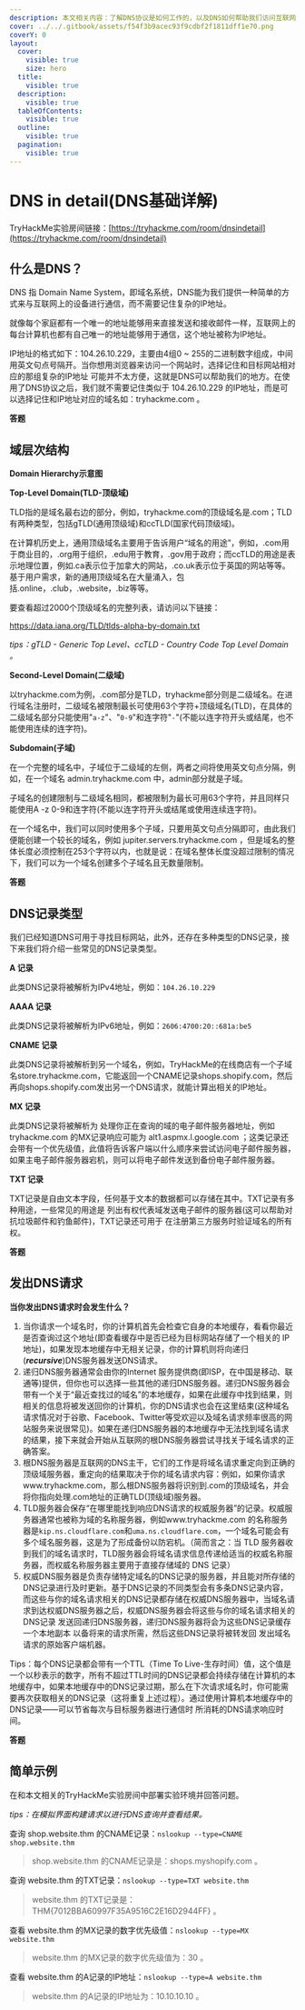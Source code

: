```yaml
---
description: 本文相关内容：了解DNS协议是如何工作的，以及DNS如何帮助我们访问互联网服务。
cover: ../../.gitbook/assets/f54f3b9acec93f9cdbf2f1811dff1e70.png
coverY: 0
layout:
  cover:
    visible: true
    size: hero
  title:
    visible: true
  description:
    visible: true
  tableOfContents:
    visible: true
  outline:
    visible: true
  pagination:
    visible: true
---
```


# DNS in detail(DNS基础详解)

TryHackMe实验房间链接：[https://tryhackme.com/room/dnsindetail](https://tryhackme.com/room/dnsindetail)



## 什么是DNS？

DNS 指 Domain Name System，即域名系统，DNS能为我们提供一种简单的方式来与互联网上的设备进行通信，而不需要记住复杂的IP地址。

就像每个家庭都有一个唯一的地址能够用来直接发送和接收邮件一样，互联网上的每台计算机也都有自己唯一的地址能够用于通信，这个地址被称为IP地址。

IP地址的格式如下：104.26.10.229，主要由4组0 \~ 255的二进制数字组成，中间用英文句点号隔开。当你想用浏览器来访问一个网站时，选择记住和目标网站相对应的那组复杂的IP地址 可能并不太方便，这就是DNS可以帮助我们的地方。在使用了DNS协议之后，我们就不需要记住类似于 104.26.10.229 的IP地址，而是可以选择记住和IP地址对应的域名如：tryhackme.com 。



**答题**



## 域层次结构

**Domain Hierarchy示意图**



**Top-Level Domain(TLD-顶级域)**

TLD指的是域名最右边的部分，例如，tryhackme.com的顶级域名是.com；TLD有两种类型，包括gTLD(通用顶级域)和ccTLD(国家代码顶级域)。

在计算机历史上，通用顶级域名主要用于告诉用户“域名的用途”，例如，.com用于商业目的，.org用于组织，.edu用于教育，.gov用于政府；而ccTLD的用途是表示地理位置，例如.ca表示位于加拿大的网站，.co.uk表示位于英国的网站等等。基于用户需求，新的通用顶级域名在大量涌入，包括.online，.club，.website，.biz等等。

要查看超过2000个顶级域名的完整列表，请访问以下链接：

https://data.iana.org/TLD/tlds-alpha-by-domain.txt

_tips：gTLD - Generic Top Level、ccTLD - Country Code Top Level Domain 。_

**Second-Level Domain(二级域)**

以tryhackme.com为例，.com部分是TLD，tryhackme部分则是二级域名。在进行域名注册时，二级域名被限制最长可使用63个字符+顶级域名(TLD)，在具体的二级域名部分只能使用"`a-z`"、"`0-9`"和连字符"`-`"(不能以连字符开头或结尾，也不能使用连续的连字符)。

**Subdomain(子域)**

在一个完整的域名中，子域位于二级域的左侧，两者之间将使用英文句点分隔，例如，在一个域名 admin.tryhackme.com 中，admin部分就是子域。

子域名的创建限制与二级域名相同，都被限制为最长可用63个字符，并且同样只能使用A -z 0-9和连字符(不能以连字符开头或结尾或使用连续连字符)。

在一个域名中，我们可以同时使用多个子域，只要用英文句点分隔即可，由此我们便能创建一个较长的域名，例如 jupiter.servers.tryhackme.com ，但是域名的整体长度必须控制在253个字符以内，也就是说：在域名整体长度没超过限制的情况下，我们可以为一个域名创建多个子域名且无数量限制。

**答题**



## DNS记录类型

我们已经知道DNS可用于寻找目标网站，此外，还存在多种类型的DNS记录，接下来我们将介绍一些常见的DNS记录类型。

**A 记录**

此类DNS记录将被解析为IPv4地址，例如：`104.26.10.229`

**AAAA 记录**

此类DNS记录将被解析为IPv6地址，例如：`2606:4700:20::681a:be5`

**CNAME 记录**

此类DNS记录将被解析到另一个域名，例如，TryHackMe的在线商店有一个子域名store.tryhackme.com，它能返回一个CNAME记录shops.shopify.com，然后再向shops.shopify.com发出另一个DNS请求，就能计算出相关的IP地址。

**MX 记录**

此类DNS记录将被解析为 处理你正在查询的域的电子邮件服务器地址，例如 tryhackme.com 的MX记录响应可能为 alt1.aspmx.l.google.com ；这类记录还会带有一个优先级值，此值将告诉客户端以什么顺序来尝试访问电子邮件服务器，如果主电子邮件服务器宕机，则可以将电子邮件发送到备份电子邮件服务器。

**TXT 记录**

TXT记录是自由文本字段，任何基于文本的数据都可以存储在其中。TXT记录有多种用途，一些常见的用途是 列出有权代表域发送电子邮件的服务器(这可以帮助对抗垃圾邮件和钓鱼邮件)，TXT记录还可用于 在注册第三方服务时验证域名的所有权。

**答题**



## 发出DNS请求

**当你发出DNS请求时会发生什么？**

1. 当你请求一个域名时，你的计算机首先会检查它自身的本地缓存，看看你最近是否查询过这个地址(即查看缓存中是否已经为目标网站存储了一个相关的 IP 地址)，如果发现本地缓存中无相关记录，你的计算机则将向递归(_**recursive**_)DNS服务器发送DNS请求。
2. 递归DNS服务器通常会由你的Internet 服务提供商(即ISP，在中国是移动、联通等)提供，但你也可以选择一些其他的递归DNS服务器。递归DNS服务器会带有一个关于“最近查找过的域名”的本地缓存，如果在此缓存中找到结果，则相关的信息将被发送回你的计算机，你的DNS请求也会在这里结束(这种域名请求情况对于谷歌、Facebook、Twitter等受欢迎以及域名请求频率很高的网站服务来说很常见)。如果在递归DNS服务器的本地缓存中无法找到域名请求的结果，接下来就会开始从互联网的根DNS服务器尝试寻找关于域名请求的正确答案。
3. 根DNS服务器是互联网的DNS主干，它们的工作是将域名请求重定向到正确的顶级域服务器，重定向的结果取决于你的域名请求内容：例如，如果你请求www.tryhackme.com，那么根DNS服务器将识别到.com的顶级域名，并会将你指向处理.com地址的正确TLD(顶级域)服务器。
4. TLD服务器会保存“在哪里能找到响应DNS请求的权威服务器”的记录。权威服务器通常也被称为域的名称服务器，例如www.tryhackme.com 的名称服务器是`kip.ns.cloudflare.com`和`uma.ns.cloudflare.com`，一个域名可能会有多个域名服务器，这是为了形成备份以防宕机。（简而言之：当 TLD 服务器收到我们的域名请求时，TLD服务器会将域名请求信息传递给适当的权威名称服务器，而权威名称服务器主要用于直接存储域的 DNS 记录）
5. 权威DNS服务器是负责存储特定域名的DNS记录的服务器，并且能对所存储的DNS记录进行及时更新。基于DNS记录的不同类型会有多条DNS记录内容，而这些与你的域名请求相关的DNS记录都存储在权威DNS服务器中，当域名请求到达权威DNS服务器之后，权威DNS服务器会将这些与你的域名请求相关的DNS记录 发送回递归DNS服务器，递归DNS服务器将会为这些DNS记录缓存一个本地副本 以备将来的请求所需，然后这些DNS记录将被转发回 发出域名请求的原始客户端机器。



Tips：每个DNS记录都会带有一个TTL（Time To Live-生存时间）值，这个值是一个以秒表示的数字，所有不超过TTL时间的DNS记录都会持续存储在计算机的本地缓存中，如果本地缓存中的DNS记录过期，那么在下次请求域名时，你可能需要再次获取相关的DNS记录（这将重复上述过程）。通过使用计算机本地缓存中的DNS记录——可以节省每次与目标服务器进行通信时 所消耗的DNS请求响应时间。

**答题**



## 简单示例

在和本文相关的TryHackMe实验房间中部署实验环境并回答问题。

_tips：在模拟界面构建请求以进行DNS查询并查看结果。_

查询 shop.website.thm 的CNAME记录：`nslookup --type=CNAME shop.website.thm`



> shop.website.thm 的CNAME记录是：shops.myshopify.com 。

查询 website.thm 的TXT记录：`nslookup --type=TXT website.thm`



> website.thm 的TXT记录是：THM{7012BBA60997F35A9516C2E16D2944FF} 。

查看 website.thm 的MX记录的数字优先级值：`nslookup --type=MX website.thm`



> website.thm 的MX记录的数字优先级值为：30 。

查看 website.thm 的A记录的IP地址：`nslookup --type=A website.thm`



> website.thm 的A记录的IP地址为：10.10.10.10 。

